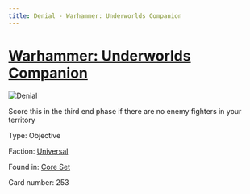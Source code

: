 ```yaml
---
title: Denial - Warhammer: Underworlds Companion
---
```


# [Warhammer: Underworlds Companion](https://guidokessels.github.io/wh-underworlds)

  

![Denial](https://warhammerunderworlds.com/wp-content/uploads/sites/6/2017/12/253_ENG-Denial.png)

Score this in the third end phase if there are no enemy fighters in your territory

Type: Objective

Faction: [Universal](https://guidokessels.github.io/wh-underworlds/factions/universal)

Found in: [Core Set](https://guidokessels.github.io/wh-underworlds/locations/core-set)

Card number: 253
